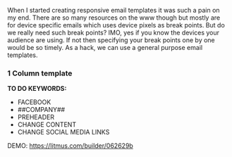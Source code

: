 When I started creating responsive email templates it was such a pain on my end.  There are so many resources on the www though but mostly are for device specific emails which uses device pixels as break points.  But do we really need such break points?  IMO, yes if you know the devices your audience are using.  If not then specifying your break points one by one would be so timely.  As a hack, we can use a general purpose email templates.  

### 1 Column template ######
**TO DO KEYWORDS:**  
- FACEBOOK
- ##COMPANY##
- PREHEADER
- CHANGE CONTENT
- CHANGE SOCIAL MEDIA LINKS

DEMO: https://litmus.com/builder/062629b
